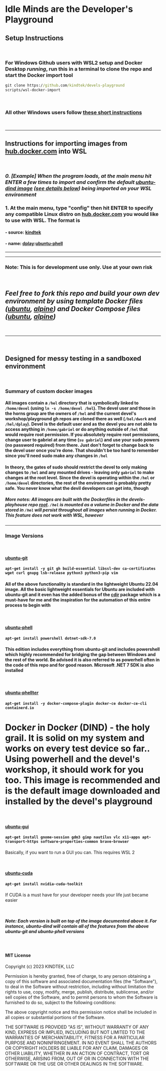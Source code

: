 # Idle Minds are the **Developer's Playground**

## Setup Instructions

&nbsp;

### For **Windows Github** users with **WSL2** setup and **Docker Desktop** _running_, run this in a terminal to clone the repo and start the Docker import tool

```bat
git clone https://github.com/kindtek/devels-playground
scripts/wsl-docker-import
```

&nbsp;

### All other Windows users follow [these short instructions](https://github.com/kindtek/devels-workshop#idle-hands-are-the-developers-workshop)

&nbsp;

---

## **Instructions for importing images from [hub.docker.com](https://hub.docker.com/) into WSL**

&nbsp;

### _0. [Example] When the program loads, at the main menu hit ENTER a few times to import and confirm the default [ubuntu-dind image](https://hub.docker.com/layers/kindtek/dplay/ubuntu-dind/images/sha256-d4b592c32d92db53e8380a5556bdd771063d946e5614d0ebc953359941be5263?context=explore) ([see details below](https://github.com/kindtek/devels-workshop#ubuntu-dind)) being imported on your WSL environment_

### 1. At the main menu, type "config" then hit ENTER to specify any compatible Linux distro on [hub.docker.com](https://hub.docker.com/) you would like to use with WSL. The format is

#### - source: [kindtek](https://hub.docker.com/u/kindtek)

#### - name: [dplay](https://hub.docker.com/r/kindtek/dplay/tags):[ubuntu-phell](https://hub.docker.com/layers/kindtek/dplay/ubuntu-phell/images/sha256-638debdde2528366c7beb3c901fc709f1162273783d22a575d096753abd157ad?context=explore)

---

---

### **Note: This is for development use only. Use at your own risk**

&nbsp;

## _Feel free to fork this repo and build your own dev environment by using template Docker files ([ubuntu](devels-playground/dockerfile.ubuntu.yaml), [alpine](devels-playground/dockerfile.alpine.yaml)) and Docker Compose files ([ubuntu](devels-playground/docker-compose.ubuntu.yaml), [alpine](devels-playground/docker-compose.alpine.yaml))_

&nbsp;

---

&nbsp;

## Designed for messy testing in a sandboxed environment

&nbsp;

### Summary of custom docker images

#### All images contain a `/hel` directory that is symbolically linked to `/home/devel` (using `ln -s /home/devel /hel`). The devel user and those in the horns group are the owners of `/hel` and the current devel's workshop/playground gh repos are cloned there as well (`/hel/dwork` and `/hel/dplay`). Devel is the default user and as the devel you are not able to access anything in `/home/gabriel` or do anything outside of `/hel` that would require root permission. If you absolutely require root permissions, change user to gabriel at any time (`su gabriel`) and use your sudo powers (no password required) from there. Just don't forget to change back to the devel user once you're done. That shouldn't be too hard to remember since you'll need sudo make any changes in `/hel`

#### In theory, the gates of sudo should restrict the devel to only making changes to `/hel` and any mounted drives - leaving only `gabriel` to make changes at the root level. Since the devel is operating within the `/hel` or `/home/devel` directories, the rest of the environment is probably pretty safe. You never know what the devil developers can get into, though

##### More notes: All images are built with the Dockerfiles in the devels-playhouse repo [root](devels-playground). `/hel` is mounted as a volume in Docker and the data stored in `/hel` will persist throughout all images when running in Docker. This feature does not work with WSL, however

---

### Image Versions

&nbsp;

#### [**ubuntu-git**](https://hub.docker.com/layers/kindtek/dplay/ubuntu-git/images/sha256-e4f654379613e580d57899a4027372de3fb4b593d4056a2aff1ea00577a5a7c1?context=explore)

#### `apt-get install -y git gh build-essential libssl-dev ca-certificates wget curl gnupg lsb-release python3 python3-pip vim`

#### All of the above functionality is standard in the lightweight Ubuntu 22.04 image. All the basic lightweight essentials for Ubuntu are included with ubuntu-git and it even has the added bonus of the [cdir](https://github.com/kindtek/cdir) package which is a must-have for me and the inspiration for the automation of this entire process to begin with

&nbsp;

#### [**ubuntu-phell**](https://hub.docker.com/layers/kindtek/dplay/ubuntu-phell/images/sha256-638debdde2528366c7beb3c901fc709f1162273783d22a575d096753abd157ad?context=explore)

#### `apt-get install powershell dotnet-sdk-7.0`

#### This edition includes everything from ubuntu-git and includes powershell which highly recommended for bridging the gap between Windows and the rest of the world. Be advised it is also referred to as powerhell often in the code of this repo and for good reason. Microsoft .NET 7 SDK is also installed

&nbsp;

#### [**ubuntu-phellt*er***](https://hub.docker.com/layers/kindtek/dplay/ubuntu-dind/images/sha256-d4b592c32d92db53e8380a5556bdd771063d946e5614d0ebc953359941be5263?context=explore)

#### `apt-get install -y docker-compose-plugin docker-ce docker-ce-cli containerd.io `

# Dock*er* in Dock*er* (DIND) - the holy grail. It is solid on my system and works on every test device so far.. Using powerhell and the devel's workshop, it should work for you too. This image is recommended and is the default image downloaded and installed by the devel's playground

&nbsp;

#### [**ubuntu-gui**](https://hub.docker.com/layers/kindtek/dplay/ubuntu-gui/images/sha256-7b0b84ea76eb2ef418e4614d3bd843f3781b6014e1cbb4076127858f3e0a8f32?context=explore)

#### `apt-get install gnome-session gdm3 gimp nautilus vlc x11-apps apt-transport-https software-properties-common brave-browser`

Basically, if you want to run a GUI you can. This requires WSL 2

&nbsp;

#### [**ubuntu-cuda**](https://hub.docker.com/layers/kindtek/dplay/ubuntu-cuda/images/sha256-3a7fab2b8d29fb737ef85367e063f6e2d538b5703cab552c6d0e2ad13f4fd7fc?context=explore)

#### `apt-get install nvidia-cuda-toolkit`

If CUDA is a must have for your developer needs your life just became easier

&nbsp;

##### Note: Each version is built on top of the image documented above it. For instance, ubuntu-dind will contain all of the features from the above ubuntu-git and ubuntu-phell versions

&nbsp;

#### MIT License

Copyright (c) 2023 KINDTEK, LLC

Permission is hereby granted, free of charge, to any person obtaining a copy
of this software and associated documentation files (the "Software"), to deal
in the Software without restriction, including without limitation the rights
to use, copy, modify, merge, publish, distribute, sublicense, and/or sell
copies of the Software, and to permit persons to whom the Software is
furnished to do so, subject to the following conditions:

The above copyright notice and this permission notice shall be included in all
copies or substantial portions of the Software.

THE SOFTWARE IS PROVIDED "AS IS", WITHOUT WARRANTY OF ANY KIND, EXPRESS OR
IMPLIED, INCLUDING BUT NOT LIMITED TO THE WARRANTIES OF MERCHANTABILITY,
FITNESS FOR A PARTICULAR PURPOSE AND NONINFRINGEMENT. IN NO EVENT SHALL THE
AUTHORS OR COPYRIGHT HOLDERS BE LIABLE FOR ANY CLAIM, DAMAGES OR OTHER
LIABILITY, WHETHER IN AN ACTION OF CONTRACT, TORT OR OTHERWISE, ARISING FROM,
OUT OF OR IN CONNECTION WITH THE SOFTWARE OR THE USE OR OTHER DEALINGS IN THE
SOFTWARE.

&nbsp;
